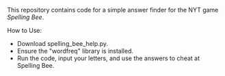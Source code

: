 This repository contains code for a simple answer finder for the NYT game *Spelling Bee*.

How to Use:
- Download spelling_bee_help.py.
- Ensure the "wordfreq" library is installed.
- Run the code, input your letters, and use the answers to cheat at Spelling Bee.
